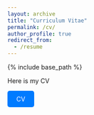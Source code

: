```yaml
---
layout: archive
title: "Curriculum Vitae"
permalink: /cv/
author_profile: true
redirect_from:
  - /resume
---
```


{% include base_path %}


Here is my CV

<a href="http://castroirizarry.com/cv.pdf" target="_blank" style="display:inline-block; padding:10px 20px; background-color:#007BFF; color:#ffffff; text-decoration:none; border-radius:5px;">CV</a>
